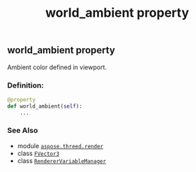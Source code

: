 ﻿---
title: world_ambient property
second_title: Aspose.3D for Python via .NET API References
description: 
type: docs
weight: 150
url: /aspose.threed.render/renderervariablemanager/world_ambient/
is_root: false
---

## world_ambient property


Ambient color defined in viewport.
### Definition:
```python
@property
def world_ambient(self):
    ...
```

### See Also
* module [`aspose.threed.render`](../../)
* class [`FVector3`](/3d/python-net/aspose.threed.utilities/fvector3)
* class [`RendererVariableManager`](/3d/python-net/aspose.threed.render/renderervariablemanager)
